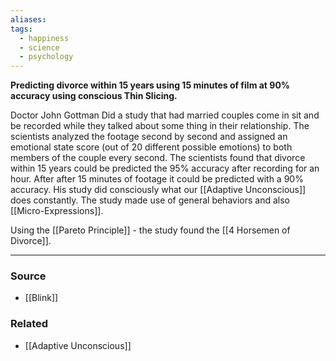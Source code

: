 ```yaml
---
aliases: 
tags:
  - happiness
  - science
  - psychology
---
```

**Predicting divorce within 15 years using 15 minutes of film at 90% accuracy using conscious Thin Slicing.**

Doctor John Gottman Did a study that had married couples come in sit and be recorded while they talked about some thing in their relationship. The scientists analyzed the footage second by second and assigned an emotional state score (out of 20 different possible emotions) to both members of the couple every second. The scientists found that divorce within 15 years could be predicted the 95% accuracy after recording for an hour. After after 15 minutes of footage it could be predicted with a 90% accuracy. His study did consciously what our [[Adaptive Unconscious]] does constantly. The study made use of general behaviors and also [[Micro-Expressions]].

Using the [[Pareto Principle]] - the study found the [[4 Horsemen of Divorce]].

---

### Source
- [[Blink]]

### Related
- [[Adaptive Unconscious]]